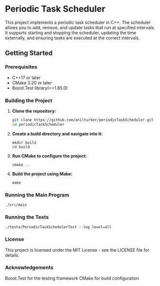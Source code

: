 # Periodic Task Scheduler

This project implements a periodic task scheduler in C++. The scheduler allows you to add, remove, and update tasks that run at specified intervals. It supports starting and stopping the scheduler, updating the time externally, and ensuring tasks are executed at the correct intervals.

## Getting Started

### Prerequisites

- C++17 or later
- CMake 3.20 or later
- Boost.Test library(==1.85.0)

### Building the Project

1. **Clone the repository:**
   ```sh
   git clone https://github.com/anilturker/periodicTaskScheduler.git
   cd periodicTaskScheduler
   ```
2. **Create a build directory and navigate into it:**
   ```
   mkdir build
   cd build
   ```
3. **Run CMake to configure the project:**
   ```
   cmake ..
   ```
4. **Build the project using Make:**
   ```
   make
   ```
### Running the Main Program
   ```
   ./src/main
   ```
### Running the Tests
   ```
   ./tests/PeriodicTaskSchedulerTest --log_level=all
   ```
### License

This project is licensed under the MIT License - see the LICENSE file for details.
### Acknowledgements

Boost.Test for the testing framework
CMake for build configuration



